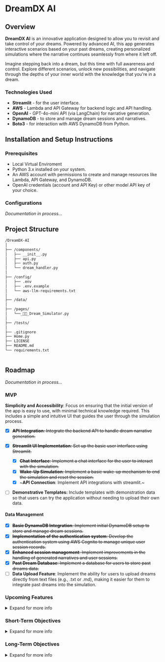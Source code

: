 # DreamDX AI

## Overview

**DreamDX AI** is an innovative application designed to allow you to revisit and take control of your dreams. Powered by advanced AI, this app generates interactive scenarios based on your past dreams, creating personalized simulations where the narrative continues seamlessly from where it left off.

Imagine stepping back into a dream, but this time with full awareness and control. Explore different scenarios, unlock new possibilities, and navigate through the depths of your inner world with the knowledge that you're in a dream.

### Technologies Used

- **Streamlit** - for the user interface.
- **AWS** - Lambda and API Gateway for backend logic and API handling.
- **OpenAI** - GPT-4o-mini API (via LangChain) for narrative generation.
- **DynamoDB** - to store and manage dream sessions and narratives.
- **Boto3** - for interaction with AWS DynamoDB from Python.

## Installation and Setup Instructions

### Prerequisites

- Local Virtual Enviroment
- Python 3.x installed on your system.
- An AWS account with permissions to create and manage resources like Lambda, API Gateway, and DynamoDB.
- OpenAI credentials (account and API Key) or other model API key of your choice.

### Configurations

*Documentation in process...*

## Project Structure

```bash
/DreamDX-AI
│
├── /components/
│   ├── __init__.py
│   ├── api.py
│   ├── auth.py
│   └── dream_handler.py
│
├── /config/
│   ├── .env
│   ├── .env.example
│   └── aws-llm-requirements.txt
│
├── /data/
│
├── /pages/
│   └──_🤖​💬_Dream_Simulator.py
│
├── /tests/
│
├── .gitignore
├── Home.py
├── LICENSE
├── README.md
└── requirements.txt
                
```

## Roadmap

*Documentation in process...*

### MVP

**Simplicity and Accessibility**: Focus on ensuring that the initial version of the app is easy to use, with minimal technical knowledge required. This includes a simple and intuitive UI that guides the user through the simulation process.

- [x] ~~**API Integration**: Integrate the backend API to handle dream narrative generation.~~

- [x] ~~**Streamlit UI Implementation**: Set up the basic user interface using Streamlit.~~
  - [x]  ~~**Chat Interface**: Implement a chat interface for the user to interact with the simulation.~~
  - [x] ~~**Wake-Up Simulation**: Implement a basic wake-up mechanism to end the simulation and reset the session.~~
  - [X] ~**API Connection**: Implement API integrations with streamlit.~
- [ ] **Demonstrative Templates:** Include templates with demonstration data so that users can try the application without needing to upload their own data.

#### Data Management

- [x] ~~**Basic DynamoDB Integration**: Implement initial DynamoDB setup to store and manage dream sessions.~~
- [x] ~~**Implementation of the authentication system**: Develop the authentication system using AWS Cognito to manage unique user session records.~~
- [x] ~~**Enhanced session management**: Implement improvements in the handling of generated narratives and user sessions.~~
- [x] ~~**Past Dream Database**: Implement a database for users to store past dreams data.~~
- [ ] **Data Upload Feature**: Implement the ability for users to upload dreams directly from text files (e.g., .txt or .md), making it easier for them to integrate past dreams into the simulation.

### Upcoming Features

<details>
<summary>Expand for more info</summary>

#### Enhanced Data Handling

- [ ] **Structured Outputs**: Add a feature for structured outputs from OpenAI to process data like dream signals and other relevant elements in various ways.
- [ ] **Expanded Dream Memory**: Implement a feature allowing users to upload past dreams so that the model can explore them when generating a narrative, based on a similarity metric to enhance personalization.

#### Personalization and User Interaction

- [ ] **User Profile and Dreamer Sheet**: Develop a basic user profile system where users can input key characteristics that will influence the dream simulation, such as their name, recurring dream symbols, or specific goals for their dream exploration.
  - [ ] Experiment and define the most important data for a personalized experience.
- [ ] **Initial Dream Signal Analysis**: Start implementing a system to analyze and highlight key dream signals during the simulation. These signals could be personal symbols or recurring themes that the AI will mark as relevant during the narrative.

#### Privacy and Security

- [ ] **Privacy Controls**: Ensure that basic privacy features are in place, such as allowing users to manage who has access to their dream data and whether the data is processed locally or via an API.
- [ ] **Censorship Toggle**: Implement an option for users to toggle censorship on or off during dream simulations, ensuring that the content is as realistic or as safe as the user prefers.

#### User Experience and Feedback

- [ ] **Post-Simulation Analysis**: Begin working on a basic feedback mechanism that provides users with a summary or analysis of their dream simulation once it ends. This could include key themes, actions taken, and potential insights.
- [ ] **Simulation Feedback Loop**: Create a simple feedback loop where users can rate the accuracy or relevance of the simulation, which will help refine future iterations of the AI’s behavior.
- [ ] **Enhanced Wake-Up Feature**: Add visual and interactive elements to the wake-up process, such as a fading screen or a prompt that asks "What did you dream about today?" to enhance user immersion.

</details>

### Short-Term Objectives

<details>
<summary>Expand for more info</summary>

- **Dream Signal Analysis**: Implement a system to analyze dream signals during the narrative. All your personal dream signals will be marked as relevant items during generation, and can be selected to gather statistics and insights on their influence in your past dreams, along with other relevant characteristics for the user.
- **Dreamer Profile**: Develop a profile system to include the user's unique characteristics, allowing the model to understand the most relevant details that could influence the dream. This will focus on creating a dream profile and defining personal goals for dream exploration.
- **Expand Model Selection**: While currently working with the OpenAI API, the goal is to extend support to other types of models, particularly local open-source models that offer the desired privacy for users who prioritize it.

</details>

### Long-Term Objectives

<details>
<summary>Expand for more info</summary>

The ultimate goal of DreamDX AI is to transform it into a fundamental tool for dream exploration—the tool I wish I had during my own journey of inner exploration. DreamDX AI aims to provide a personalized, private, and immersive experience that adapts to each user's unique dreamscape and goals.

#### Potential Uses

- Therapeutic applications
- Self-analysis and self-discovery
- Dream research
- Lucid dreaming exploration
- Creative inspiration

To achieve this, DreamDX AI must excel in three key areas:

##### 1. **Personalization**

DreamDX AI should be highly customizable, getting to know each user intimately and understanding their goals in dream exploration. This will allow it to create unique scenarios tailored to achieve those goals. Some key points:

- **Advanced Dreamer Profile**: Continue to develop the Dreamer Profile system, allowing it to evolve with more data inputs, such as emotional states, personal milestones, and long-term dream patterns. This profile will not only influence the dream simulations but also adapt to the user's growth and changes over time.
- **Adaptive Simulation**: Implement a system where the AI learns from each user's interactions, continually refining the dream generation process. This could include personalized prompts based on past dream experiences or adjustments to the narrative flow to better match the user's preferences.
- **Wearables and Integration**: Explore the possibility of integrating with other personal data sources (e.g., fitness trackers, mood journals) to create a more holistic understanding of the user's mental and physical state, further enhancing dream personalization.

##### 2. **Privacy**

Ensuring user privacy is paramount, particularly given the intimate nature of dream content. DreamDX AI must be designed with robust privacy features from the ground up:

- **Local Data Processing (Optional depending on user needs)**: Prioritize the use of local, open-source AI models that allow users to process their data entirely on their devices, without reliance on external servers. This ensures that the dream data remains private and secure. 
- **Encrypted Dream Storage**: Develop and implement advanced encryption methods for storing dream data, ensuring that only the user can access and manage their dream archives.
- **User-Controlled Sharing**: Introduce granular controls that allow users to decide what data, if any, they wish to share. This could include sharing specific dream insights with therapists or researchers in a secure and anonymized format.

##### 3. **Immersion**

The ultimate aim is to create an experience that is as close to a lucid dream as possible, blending AI-powered universe generation with cutting-edge immersive technologies:

- **AI-Driven Universe Generation**: Integrate advanced AI models capable of generating highly detailed and interactive dream environments. These environments should respond dynamically to the user's actions, making each simulation unique and deeply engaging.
- **Virtual Reality Integration**: Explore the integration of DreamDX AI with virtual reality platforms to enhance the sensory experience. This could involve full VR simulations where users can "walk through" their dreams, interacting with elements in a fully immersive 3D space.
- **Sensory Feedback Systems**: Investigate the potential for haptic feedback and other sensory technologies that can simulate physical sensations within the dream environment, further blurring the line between the dream and reality.
</details>